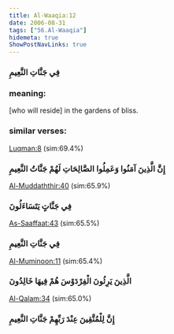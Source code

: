 ```yaml
---
title: Al-Waaqia:12
date: 2006-08-31
tags: ["56.Al-Waaqia"]
hidemeta: true 
ShowPostNavLinks: true 
---
```

### فِي جَنَّاتِ النَّعِيمِ
### meaning: 
[who will reside] in the gardens of bliss.
### similar verses: 

[Luqman:8](/31/8) (sim:69.4%)

### إِنَّ الَّذِينَ آمَنُوا وَعَمِلُوا الصَّالِحَاتِ لَهُمْ جَنَّاتُ النَّعِيمِ

[Al-Muddaththir:40](/74/40) (sim:65.9%)

### فِي جَنَّاتٍ يَتَسَاءَلُونَ

[As-Saaffaat:43](/37/43) (sim:65.5%)

### فِي جَنَّاتِ النَّعِيمِ

[Al-Muminoon:11](/23/11) (sim:65.4%)

### الَّذِينَ يَرِثُونَ الْفِرْدَوْسَ هُمْ فِيهَا خَالِدُونَ

[Al-Qalam:34](/68/34) (sim:65.0%)

### إِنَّ لِلْمُتَّقِينَ عِنْدَ رَبِّهِمْ جَنَّاتِ النَّعِيمِ
